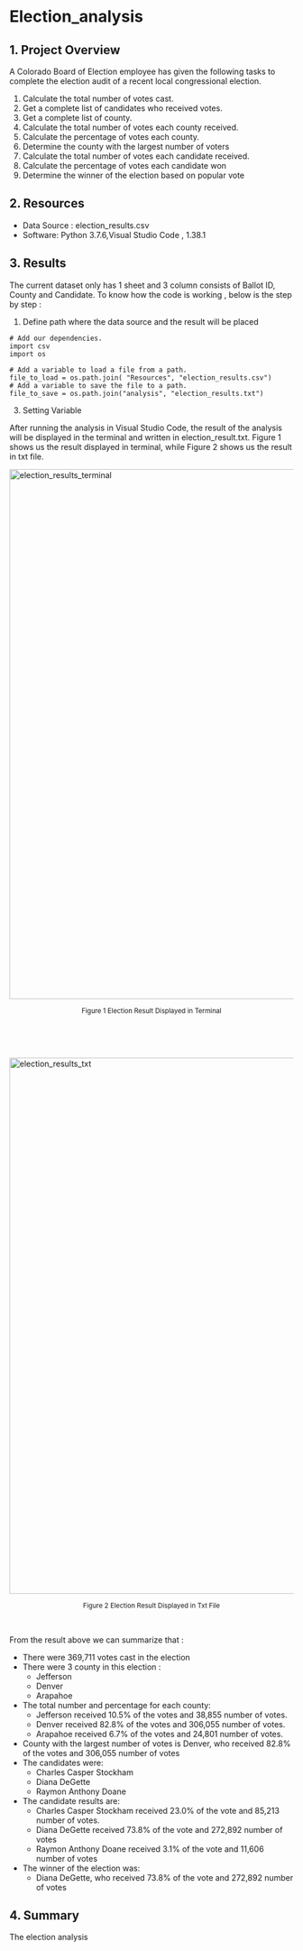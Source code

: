 # Election_analysis

## 1. Project Overview

A Colorado Board of Election employee has given the following tasks to complete the election audit of a recent local congressional election.

1. Calculate the total number of votes cast.
2. Get a complete list of candidates who received votes.
3. Get a complete list of county.
4. Calculate the total number of votes each county received.
5. Calculate the percentage of votes each county.
6. Determine the county with the largest number of voters
7. Calculate the total number of votes each candidate received.
8. Calculate the percentage of votes each candidate won
9. Determine the winner of the election based on popular vote

## 2. Resources 
- Data Source : election_results.csv
- Software: Python 3.7.6,Visual Studio Code , 1.38.1

## 3. Results
The current dataset only has 1 sheet and  3 column consists of Ballot ID, County and Candidate. To know how the code is working , below is the step by step :
1. Define path where the data source and the result will be placed
```
# Add our dependencies.
import csv
import os

# Add a variable to load a file from a path.
file_to_load = os.path.join( "Resources", "election_results.csv")
# Add a variable to save the file to a path.
file_to_save = os.path.join("analysis", "election_results.txt")

```
3. Setting Variable 


After running the analysis in Visual Studio Code, the result of the analysis will be displayed in the terminal and written in election_result.txt. Figure 1 shows us the result displayed in terminal, while Figure 2 shows us the result in txt file.
 
<img width="940" alt="election_results_terminal" src="https://user-images.githubusercontent.com/88597187/132413107-e39b72c4-b517-4ee9-b0d7-78f13fa5eba1.png">
<p align="center">
<sub>Figure 1 Election Result Displayed in Terminal </sub>
</p>

<p>&nbsp;</p>
<p>&nbsp;</p>

<img width="951" alt="election_results_txt" src="https://user-images.githubusercontent.com/88597187/132413116-1f7b9a95-067f-41de-b537-93029a088b58.png">
<p align="center">
<sub>Figure 2 Election Result Displayed in Txt File </sub>
</p>

<p>&nbsp;</p>

From the result above we can summarize that :
- There were 369,711 votes cast in the election
- There were 3 county in this election :
    - Jefferson
    - Denver
    - Arapahoe
- The total number and percentage for each county:
    - Jefferson received 10.5%  of the votes and 38,855 number of votes.
    - Denver received 82.8% of the votes and 306,055 number of votes.
    - Arapahoe received 6.7% of the votes and 24,801 number of votes.
- County with the largest number of votes is Denver, who received 82.8% of the votes and 306,055 number of votes
- The candidates were:
    - Charles Casper Stockham
    - Diana DeGette
    - Raymon Anthony Doane
- The candidate results are:
    - Charles Casper Stockham received 23.0% of the vote and 85,213 number of votes.
    - Diana DeGette received 73.8% of the vote and 272,892 number of votes
    - Raymon Anthony Doane received 3.1% of the vote and 11,606 number of votes
- The winner of the election was:
    - Diana DeGette, who received 73.8% of the vote and 272,892 number of votes
  
 ## 4. Summary
The election analysis
